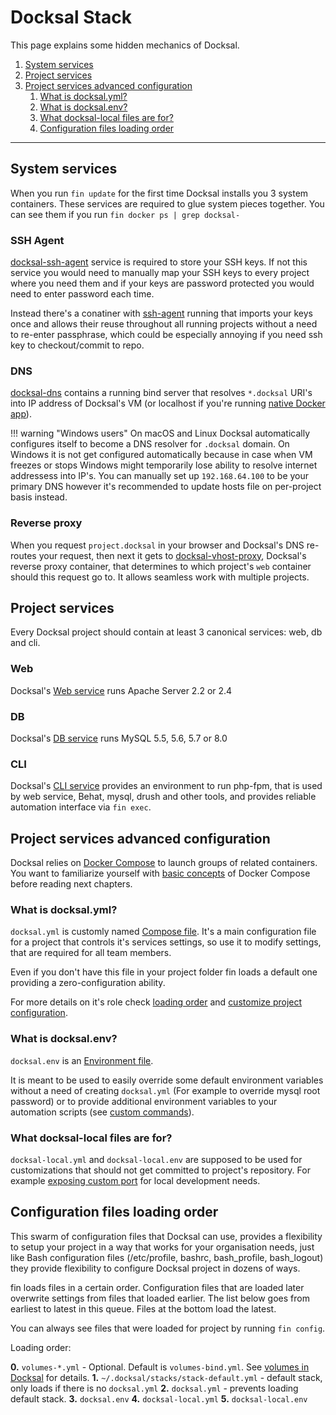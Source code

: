 # Docksal Stack

This page explains some hidden mechanics of Docksal.

1. [System services](#docksal-system-services)
2. [Project services](#docksal-project-services)
3. [Project services advanced configuration](#advanced-configuration)
    1. [What is docksal.yml?](#docksal-yml)
    2. [What is docksal.env?](#docksal-env)
    3. [What docksal-local files are for?](#docksal-local)
    4. [Configuration files loading order](#loading-order)

---

<a name="docksal-system-services"></a>
## System services

When you run `fin update` for the first time Docksal installs you 3 system containers.
These services are required to glue system pieces together.
You can see them if you run `fin docker ps | grep docksal-`

### SSH Agent

[docksal-ssh-agent](https://github.com/docksal/service-ssh-agent) service is required to store your SSH keys. If not this service you would need
to manually map your SSH keys to every project where you need them and if your keys
are password protected you would need to enter password each time.

Instead there's a conatiner with [ssh-agent](https://github.com/docksal/service-ssh-agent) running
that imports your keys once and allows their reuse throughout all running projects
without a need to re-enter passphrase, which could be especially annoying if you need
ssh key to checkout/commit to repo.

### DNS

[docksal-dns](https://github.com/docksal/service-dns) contains a running bind server that resolves `*.docksal` URI's into IP address
of Docksal's VM (or localhost if you're running [native Docker app](env-setup-native.md)).

!!! warning "Windows users"
    On macOS and Linux Docksal automatically configures itself to become a DNS resolver for `.docksal` domain. On Windows it is not get configured automatically because in case when VM freezes or stops Windows might temporarily lose ability to resolve internet addressess into IP's. You can manually set up `192.168.64.100` to be your primary DNS however it's recommended to update hosts file on per-project basis instead.

### Reverse proxy

When you request `project.docksal` in your browser and Docksal's DNS re-routes your request, then next it gets
to [docksal-vhost-proxy](https://github.com/docksal/service-vhost-proxy), Docksal's reverse proxy container, that determines to which project's `web` container
should this request go to. It allows seamless work with multiple projects.

<a name="docksal-project-services"></a>
## Project services

Every Docksal project should contain at least 3 canonical services: web, db and cli.

### Web

Docksal's [Web service](https://github.com/docksal/service-web) runs Apache Server 2.2 or 2.4

### DB

Docksal's [DB service](https://github.com/docksal/service-db) runs MySQL 5.5, 5.6, 5.7 or 8.0

### CLI

Docksal's [CLI service](https://github.com/docksal/service-cli) provides an environment to run php-fpm,
that is used by web service, Behat, mysql, drush and other tools, and provides reliable automation
interface via `fin exec`.

<a name="advanced-configuration"></a>
## Project services advanced configuration

Docksal relies on [Docker Compose](https://docs.docker.com/compose/) to launch groups of related containers.
You want to familiarize yourself with [basic concepts](https://docs.docker.com/compose/overview/) of Docker Compose
before reading next chapters.

<a name="docksal-yml"></a>
### What is docksal.yml?

`docksal.yml` is customly named [Compose file](https://docs.docker.com/compose/compose-file/).
It's a main configuration file for a project that controls it's services settings, so use it to
modify settings, that are required for all team members.

Even if you don't have this file in your project folder fin loads a default one providing a zero-configuration ability.

For more details on it's role check [loading order](#loading-order) and [customize project configuration](project-customize.md).

<a name="docksal-env"></a>
### What is docksal.env?

`docksal.env` is an [Environment file](https://docs.docker.com/compose/env-file/).

It is meant to be used to easily override some default environment variables without a need of
creating `docksal.yml` (For example to override mysql root password) or to provide additional environment
variables to your automation scripts (see [custom commands](custom-commands.md)).

<a name="docksal-local"></a>
### What docksal-local files are for?

`docksal-local.yml` and `docksal-local.env` are supposed to be used for customizations that should not
get committed to project's repository. For example [exposing custom port](expose-port.md) for local development needs.

<a name="loading-order"></a>
## Configuration files loading order

This swarm of configuration files that Docksal can use, provides a flexibility to setup your
project in a way that works for your organisation needs, just like Bash configuration files
(/etc/profile, bashrc, bash_profile, bash_logout) they provide flexibility to configure Docksal
project in dozens of ways.

fin loads files in a certain order. Configuration files that are loaded later overwrite settings
from files that loaded earlier. The list below goes from earliest to latest in this queue.
Files at the bottom load the latest.

You can always see files that were loaded for project by running `fin config`.

Loading order:

**0.** `volumes-*.yml` - Optional. Default is `volumes-bind.yml`. See [volumes in Docksal](docksal-volumes.md) for details.
**1.** `~/.docksal/stacks/stack-default.yml` - default stack, only loads if there is no `docksal.yml`
**2.** `docksal.yml` - prevents loading default stack.
**3.** `docksal.env`
**4.** `docksal-local.yml`
**5.** `docksal-local.env`